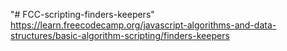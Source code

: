 "# FCC-scripting-finders-keepers" 
https://learn.freecodecamp.org/javascript-algorithms-and-data-structures/basic-algorithm-scripting/finders-keepers
